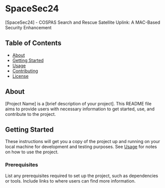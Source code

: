 # SpaceSec24

[SpaceSec24] - COSPAS Search and Rescue Satellite Uplink: A MAC-Based  Security Enhancement

## Table of Contents

- [About](#about)
- [Getting Started](#getting-started)
- [Usage](#usage)
- [Contributing](#contributing)
- [License](#license)

## About

[Project Name] is a [brief description of your project]. This README file aims to provide users with necessary information to get started, use, and contribute to the project.

## Getting Started

These instructions will get you a copy of the project up and running on your local machine for development and testing purposes. See [Usage](#usage) for notes on how to use the project.

### Prerequisites

List any prerequisites required to set up the project, such as dependencies or tools. Include links to where users can find more information.

